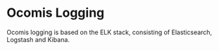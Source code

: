 # Ocomis Logging

Ocomis logging is based on the ELK stack, consisting of Elasticsearch, Logstash and Kibana.
